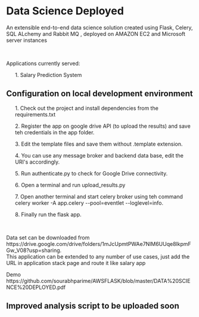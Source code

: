 # Data Science Deployed
<p>An extensible end-to-end data science solution created using Flask, Celery, SQL ALchemy and Rabbit MQ , deployed on AMAZON EC2 and Microsoft server instances</p><br>
<p>Applications currently served: </p>
<ol> 1. Salary Prediction System </p></ol>

<p><h2>Configuration on local development environment</h2></p>
<ol>1. Check out the project and install dependencies from the requirements.txt </ol>
<ol>2. Register the app on google drive API (to upload the results) and save teh credentials in the app folder.</ol>
<ol>3. Edit the template files and save them without .template extension. </ol>
<ol>4. You can use any message broker and backend data base, edit the URI's accordingly. </ol>
<ol>5. Run authenticate.py to check for Google Drive connectivity. </ol>
<ol>6. Open a terminal and run upload_results.py</ol>
<ol>7. Open another terminal and start celery broker using teh command celery worker -A app.celery --pool=eventlet --loglevel=info. </ol>
<ol>8. Finally run the flask app.</ol><br>

<p>Data set can be downloaded from https://drive.google.com/drive/folders/1mJcUpmtPWAe7NlM6UUqe8lkpmFGw_V08?usp=sharing. <br>
This application can be extended to any number of use cases, just add the URL in application stack page and route it like salary app  </p>

<p>Demo<br>
https://github.com/sourabhparime/AWSFLASK/blob/master/DATA%20SCIENCE%20DEPLOYED.pdf
</p>
<p> <h2> Improved analysis script to be uploaded soon </h2> </p>

